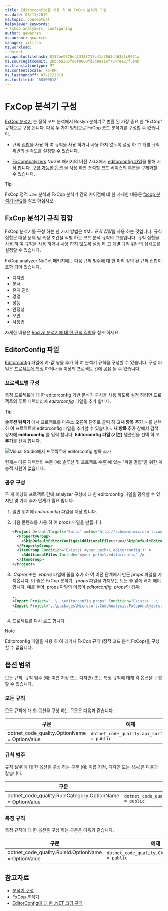 ```yaml
---
title: Editorconfig를 사용 하 여 FxCop 분석기 구성
ms.date: 03/11/2019
ms.topic: conceptual
helpviewer_keywords:
- FxCop analyzers, configuring
author: gewarren
ms.author: gewarren
manager: jillfra
ms.workload:
- dotnet
ms.openlocfilehash: 0152ae9f76ea1318f717c41a70d3d46351c9021a
ms.sourcegitcommit: 2bbcba305fd0f8800fd3d9aa16f7647ee27f3a4b
ms.translationtype: MT
ms.contentlocale: ko-KR
ms.lasthandoff: 07/17/2019
ms.locfileid: "68300618"
---
```

# <a name="configure-fxcop-analyzers"></a>FxCop 분석기 구성

[FxCop 분석기](install-fxcop-analyzers.md) 는 정적 코드 분석에서 Roslyn 분석기로 변환 된 가장 중요 한 "FxCop" 규칙으로 구성 됩니다. 다음 두 가지 방법으로 FxCop 코드 분석기를 구성할 수 있습니다.

- 규칙 [집합](#fxcop-analyzer-rule-sets)을 사용 하 여 규칙을 사용 하거나 사용 하지 않도록 설정 하 고 개별 규칙 위반의 심각도를 설정할 수 있습니다.

- [FxCopAnalyzers](https://www.nuget.org/packages/Microsoft.CodeAnalysis.FxCopAnalyzers) NuGet 패키지의 버전 2.6.3에서 [editorconfig 파일](#editorconfig-file)을 통해 시작 합니다. [구성 가능한 옵션](fxcop-analyzer-options.md) 을 사용 하면 분석할 코드 베이스의 부분을 구체화할 수 있습니다.

> [!TIP]
> FxCop 정적 코드 분석과 FxCop 분석기 간의 차이점에 대 한 자세한 내용은 [fxcop 분석기 FAQ](fxcop-analyzers-faq.md)를 참조 하십시오.

## <a name="fxcop-analyzer-rule-sets"></a>FxCop 분석기 규칙 집합

FxCop 분석기를 구성 하는 한 가지 방법은 XML *규칙 집합*을 사용 하는 것입니다. 규칙 집합은 대상 문제 및 특정 조건을 식별 하는 코드 분석 규칙의 그룹입니다. 규칙 집합을 사용 하 여 규칙을 사용 하거나 사용 하지 않도록 설정 하 고 개별 규칙 위반의 심각도를 설정할 수 있습니다.

FxCop analyzer NuGet 패키지에는 다음 규칙 범주에 대 한 미리 정의 된 규칙 집합이 포함 되어 있습니다.

- 디자인
- 문서
- 유지 관리
- 명명
- 성능
- 안정성
- 보안
- 사용법

자세한 내용은 [Roslyn 분석기에 대 한 규칙 집합](analyzer-rule-sets.md)을 참조 하세요.

## <a name="editorconfig-file"></a>EditorConfig 파일

[Editorconfig](https://editorconfig.org) 파일에 키-값 쌍을 추가 하 여 분석기 규칙을 구성할 수 있습니다. 구성 파일은 [프로젝트에 특정](#per-project-configuration) 하거나 둘 이상의 프로젝트 간에 [공유](#shared-configuration) 될 수 있습니다.

### <a name="per-project-configuration"></a>프로젝트별 구성

특정 프로젝트에 대 한 editorconfig 기반 분석기 구성을 사용 하도록 설정 하려면 프로젝트의 루트 디렉터리에 *editorconfig* 파일을 추가 합니다.

> [!TIP]
> **솔루션 탐색기** 에서 프로젝트를 마우스 오른쪽 단추로 클릭 하 고**새 항목** **추가** > 를 선택 하 여 프로젝트에 editorconfig 파일을 추가할 수 있습니다. **새 항목 추가** 창에서 검색 상자에 **editorconfig** 를 입력 합니다. **Editorconfig 파일 (기본)** 템플릿을 선택 하 고 **추가**를 선택 합니다.
>
> ![Visual Studio에서 프로젝트에 editorconfig 항목 추가](media/add-editorconfig-file.png)

현재는 다른 디렉터리 수준 (예: 솔루션 및 프로젝트 수준)에 있는 "파일 결합"을 위한 계층적 지원이 없습니다.

### <a name="shared-configuration"></a>공유 구성

두 개 이상의 프로젝트 간에 analyzer 구성에 대 한 editorconfig 파일을 공유할 수 있지만 몇 가지 추가 단계가 필요 합니다.

1. 일반 위치에 *editorconfig* 파일을 저장 합니다.

2. 다음 콘텐츠를 사용 하 여 *props* 파일을 만듭니다.

   ```xml
   <Project DefaultTargets="Build" xmlns="http://schemas.microsoft.com/developer/msbuild/2003">
     <PropertyGroup>
       <SkipDefaultEditorConfigAsAdditionalFile>true</SkipDefaultEditorConfigAsAdditionalFile>
     </PropertyGroup>
     <ItemGroup Condition="Exists('<your path>\.editorconfig')" >
       <AdditionalFiles Include="<your path>\.editorconfig" />
     </ItemGroup>
   </Project>
   ```

3. *.Csproj* 또는 *.vbproj* 파일에 줄을 추가 하 여 이전 단계에서 만든 *props* 파일을 가져옵니다. 이 줄은 FxCop 분석기 *. props* 파일을 가져오는 모든 줄 앞에 배치 해야 합니다. 예를 들어, props 파일의 이름이 *editorconfig. props*인 경우:

   ```xml
   ...
   <Import Project="..\..\editorconfig.props" Condition="Exists('..\..\editorconfig.props')" />
   <Import Project="..\packages\Microsoft.CodeAnalysis.FxCopAnalyzers.2.6.3\build\Microsoft.CodeAnalysis.FxCopAnalyzers.props" Condition="Exists('..\packages\Microsoft.CodeAnalysis.FxCopAnalyzers.2.6.3\build\Microsoft.CodeAnalysis.FxCopAnalyzers.props')" />
   ...
   ```

4. 프로젝트를 다시 로드 합니다.

> [!NOTE]
> Editorconfig 파일을 사용 하 여 레거시 FxCop 규칙 (정적 코드 분석 FxCop)을 구성할 수 없습니다.

## <a name="option-scopes"></a>옵션 범위

모든 규칙, 규칙 범주 (예: 이름 지정 또는 디자인) 또는 특정 규칙에 대해 각 옵션을 구성할 수 있습니다.

### <a name="all-rules"></a>모든 규칙

모든 규칙에 대 한 옵션을 구성 하는 구문은 다음과 같습니다.

|구문|예제|
|-|-|
| dotnet_code_quality.OptionName = OptionValue | `dotnet_code_quality.api_surface = public` |

### <a name="category-of-rules"></a>규칙 범주

규칙 *범주* 에 대 한 옵션을 구성 하는 구문 (예: 이름 지정, 디자인 또는 성능)은 다음과 같습니다.

|구문|예제|
|-|-|
| dotnet_code_quality.RuleCategory.OptionName = OptionValue | `dotnet_code_quality.Naming.api_surface = public` |

### <a name="specific-rule"></a>특정 규칙

특정 규칙에 대 한 옵션을 구성 하는 구문은 다음과 같습니다.

|구문|예제|
|-|-|
| dotnet_code_quality.RuleId.OptionName = OptionValue | `dotnet_code_quality.CA1040.api_surface = public` |

## <a name="see-also"></a>참고자료

- [분석기 구성](https://github.com/dotnet/roslyn-analyzers/blob/master/docs/Analyzer%20Configuration.md)
- [FxCop 분석기](install-fxcop-analyzers.md)
- [EditorConfig에 대 한 .NET 코딩 규칙](../ide/editorconfig-code-style-settings-reference.md)
